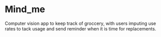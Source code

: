 # Mind_me
Computer vision app to keep track of groccery, with users imputing use rates to tack usage and send reminder when it is time for replacements.
